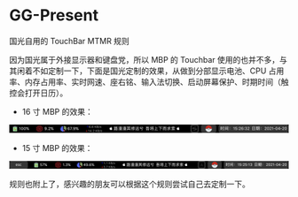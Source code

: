 # GG-Present
国光自用的 TouchBar MTMR 规则

因为国光属于外接显示器和键盘党，所以 MBP 的 Touchbar 使用的也并不多，与其闲着不如定制一下，下面是国光定制的效果，从做到分部显示电池、CPU 占用率、内存占用率、实时网速、座右铭、输入法切换、启动屏幕保护、时期时间（触控会打开日历）。

- 16 寸 MBP 的效果：

![](16-inch.png)  

- 15 寸 MBP 的效果：

![](15-inch.png)

规则也附上了，感兴趣的朋友可以根据这个规则尝试自己去定制一下。

